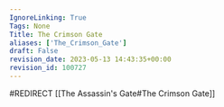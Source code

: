 ```yaml
---
IgnoreLinking: True
Tags: None
Title: The Crimson Gate
aliases: ['The_Crimson_Gate']
draft: False
revision_date: 2023-05-13 14:43:35+00:00
revision_id: 100727
---
```


#REDIRECT [[The Assassin's Gate#The Crimson Gate]]
